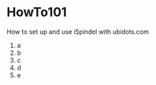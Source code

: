 <h1>HowTo101</h1>
<p>
How to set up and use iSpindel with ubidots.com


1. a
2. b
3. c
4. d
5. e
</p>

